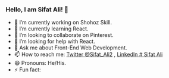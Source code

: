 ### Hello, I am Sifat Ali! 👋

- 🔭 I’m currently working on Shohoz Skill.
- 🌱 I’m currently learning React.
- 👯 I’m looking to collaborate on Pinterest.
- 🤔 I’m looking for help with React.
- 💬 Ask me about Front-End Web Development.
- 📫 How to reach me: [Twitter @Sifat_Ali2](https://twitter.com/Sifat_Ali2) , [LinkedIn # Sifat Ali](https://www.linkedin.com/in/sifat-ali/)
- 😄 Pronouns: He/His.
- ⚡ Fun fact:
